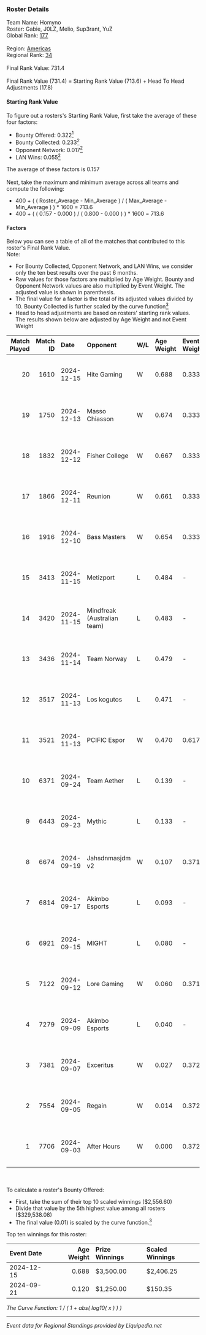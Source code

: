 ### Roster Details<br />
Team Name: Homyno<br />
Roster: Gabie, J0LZ, Melio, Sup3rant, YuZ<br />
Global Rank: [177](../standings_global.md)<br />
<br />
Region: [Americas]( ../standings_americas.md)<br />
Regional Rank: [34]( ../standings_americas.md)<br />
<br />
Final Rank Value:  731.4<br />
<br />
Final Rank Value (731.4) = Starting Rank Value (713.6) + Head To Head Adjustments (17.8)<br />

#### Starting Rank Value<br />
To figure out a rosters's Starting Rank Value, first take the average of these four factors:<br />
- Bounty Offered: 0.322[<sup>1</sup>](#table2)
- Bounty Collected: 0.233[<sup>2</sup>](#table1)
- Opponent Network: 0.017[<sup>2</sup>](#table1)
- LAN Wins: 0.055[<sup>2</sup>](#table1)

The average of these factors is 0.157<br />
<br />
Next, take the maximum and minimum average across all teams and compute the following:<br />
- 400 + ( ( Roster_Average - Min_Average ) / ( Max_Average - Min_Average ) ) * 1600 = 713.6
- 400 + ( ( 0.157 - 0.000 ) / ( 0.800 - 0.000 ) ) * 1600 = 713.6


#### Factors<br />
Below you can see a table of all of the matches that contributed to this roster's Final Rank Value.<br />
Note:<br />

- For Bounty Collected, Opponent Network, and LAN Wins, we consider only the ten best results over the past 6 months.
- Raw values for those factors are multiplied by Age Weight. Bounty and Opponent Network values are also multiplied by Event Weight. The adjusted value is shown in parenthesis.
- The final value for a factor is the total of its adjusted values divided by 10. Bounty Collected is further scaled by the curve function[<sup>3</sup>](#curveFunction)
- Head to head adjustments are based on rosters' starting rank values. The results shown below are adjusted by Age Weight and not Event Weight
<span id="table1"></span><br />


| Match Played | Match ID | Date       | Opponent                    | W/L | Age Weight | Event Weight | Bounty Collected | Opponent Network | LAN Wins  | H2H Adj. | Roster                             |
| -: | -: | :- | :- | :- | :- | :- | :- | :- | :- | -: | :- |
|           20 |     1610 | 2024-12-15 | Hite Gaming                 | W   | 0.688      | 0.333        | 0.005 (0.001)    | 0.062 (0.014)    | 0 (0.000) |     8.74 | Gabie, J0LZ, Melio, Sup3rant, YuZ  |
|           19 |     1750 | 2024-12-13 | Masso Chiasson              | W   | 0.674      | 0.333        | 0.003 (0.001)    | 0.031 (0.007)    | 0 (0.000) |     7.69 | Gabie, J0LZ, Melio, Sup3rant, YuZ  |
|           18 |     1832 | 2024-12-12 | Fisher College              | W   | 0.667      | 0.333        | 0.008 (0.002)    | 0.324 (0.072)    | 0 (0.000) |    12.51 | Gabie, J0LZ, Melio, Sup3rant, YuZ  |
|           17 |     1866 | 2024-12-11 | Reunion                     | W   | 0.661      | 0.333        | 0.001 (0.000)    | 0.000 (0.000)    | 0 (0.000) |     5.57 | Gabie, J0LZ, Melio, Sup3rant, YuZ  |
|           16 |     1916 | 2024-12-10 | Bass Masters                | W   | 0.654      | 0.333        | 0.001 (0.000)    | -                | 0 (0.000) |     5.60 | Gabie, J0LZ, Melio, Sup3rant, YuZ  |
|           15 |     3413 | 2024-11-15 | Metizport                   | L   | 0.484      | -            | -                | -                | -         |    -1.55 | Gabie, J0LZ, Melio, Pluto, YuZ     |
|           14 |     3420 | 2024-11-15 | Mindfreak (Australian team) | L   | 0.483      | -            | -                | -                | -         |    -7.43 | Gabie, J0LZ, Melio, Pluto, YuZ     |
|           13 |     3436 | 2024-11-14 | Team Norway                 | L   | 0.479      | -            | -                | -                | -         |    -9.45 | Gabie, J0LZ, Melio, Pluto, YuZ     |
|           12 |     3517 | 2024-11-13 | Los kogutos                 | L   | 0.471      | -            | -                | -                | -         |    -3.95 | Gabie, J0LZ, Melio, Pluto, YuZ     |
|           11 |     3521 | 2024-11-13 | PCIFIC Espor                | W   | 0.470      | 0.617        | 0.004 (0.001)    | 0.251 (0.073)    | 1 (0.470) |     8.54 | Gabie, J0LZ, Melio, Pluto, YuZ     |
|           10 |     6371 | 2024-09-24 | Team Aether                 | L   | 0.139      | -            | -                | -                | -         |    -3.30 | BiNoX, Gabie, J0LZ, Melio, TENSKEE |
|            9 |     6443 | 2024-09-23 | Mythic                      | L   | 0.133      | -            | -                | -                | -         |    -3.18 | BiNoX, Gabie, J0LZ, Melio, TENSKEE |
|            8 |     6674 | 2024-09-19 | Jahsdnmasjdm v2             | W   | 0.107      | 0.371        | 0.000 (0.000)    | 0.012 (0.000)    | 0 (0.000) |     0.75 | BiNoX, Gabie, J0LZ, Melio, TENSKEE |
|            7 |     6814 | 2024-09-17 | Akimbo Esports              | L   | 0.093      | -            | -                | -                | -         |    -1.71 | BiNoX, Gabie, J0LZ, Melio, TENSKEE |
|            6 |     6921 | 2024-09-15 | MIGHT                       | L   | 0.080      | -            | -                | -                | -         |    -0.96 | BiNoX, Gabie, J0LZ, Melio, TENSKEE |
|            5 |     7122 | 2024-09-12 | Lore Gaming                 | W   | 0.060      | 0.371        | 0.000 (0.000)    | 0.017 (0.000)    | 0 (0.000) |     0.28 | BiNoX, Gabie, J0LZ, Melio, TENSKEE |
|            4 |     7279 | 2024-09-09 | Akimbo Esports              | L   | 0.040      | -            | -                | -                | -         |    -0.75 | BiNoX, Gabie, J0LZ, Melio, TENSKEE |
|            3 |     7381 | 2024-09-07 | Exceritus                   | W   | 0.027      | 0.372        | 0.000 (0.000)    | 0.238 (0.002)    | 0 (0.000) |     0.32 | BiNoX, Gabie, J0LZ, Melio, TENSKEE |
|            2 |     7554 | 2024-09-05 | Regain                      | W   | 0.014      | 0.372        | 0.000 (0.000)    | 0.155 (0.001)    | 0 (0.000) |     0.10 | BiNoX, Gabie, J0LZ, Melio, TENSKEE |
|            1 |     7706 | 2024-09-03 | After Hours                 | W   | 0.000      | 0.372        | -                | 0.024 (0.000)    | -         |     0.00 | BiNoX, Gabie, J0LZ, Melio, TENSKEE |

<br />
<span id="table2"></span><br />
To calculate a roster's Bounty Offered:<br />

- First, take the sum of their top 10 scaled winnings ($2,556.60)
- Divide that value by the 5th highest value among all rosters ($329,538.08)
- The final value (0.01) is scaled by the curve function.[<sup>3</sup>](#curveFunction)

Top ten winnings for this roster:<br />

| Event Date | Age Weight | Prize Winnings | Scaled Winnings |
| :- | -: | :- | :- |
| 2024-12-15 |      0.688 | $3,500.00      | $2,406.25       |
| 2024-09-21 |      0.120 | $1,250.00      | $150.35         |


<span id="curveFunction"></span>_The Curve Function: 1 / ( 1 + abs( log10( x ) ) )_<br />

---
_Event data for Regional Standings provided by Liquipedia.net_<br />

